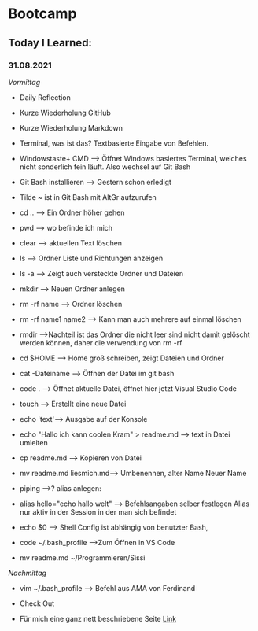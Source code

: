 # Bootcamp
## Today I Learned:
### 31.08.2021

*Vormittag*

- Daily Reflection
- Kurze Wiederholung GitHub
- Kurze Wiederholung Markdown
- Terminal, was ist das? Textbasierte Eingabe von Befehlen.
- Windowstaste+ CMD --> Öffnet Windows basiertes Terminal, welches nicht sonderlich fein läuft. Also wechsel auf Git Bash

- Git Bash installieren --> Gestern schon erledigt
- Tilde ~ ist in Git Bash mit AltGr aufzurufen
- cd .. --> Ein Ordner höher gehen
- pwd --> wo befinde ich mich
- clear --> aktuellen Text löschen
- ls --> Ordner Liste und Richtungen anzeigen
- ls -a --> Zeigt auch versteckte Ordner und Dateien
- mkdir --> Neuen Ordner anlegen
- rm -rf name --> Ordner löschen
- rm -rf name1 name2 --> Kann man auch mehrere auf einmal löschen
- rmdir -->Nachteil ist das Ordner die nicht leer sind nicht damit gelöscht werden können, daher die verwendung von rm -rf
- cd $HOME --> Home groß schreiben, zeigt Dateien und Ordner
- cat -Dateiname --> Öffnen der Datei im git bash
- code . --> Öffnet aktuelle Datei, öffnet hier jetzt Visual Studio Code
- touch --> Erstellt eine neue Datei
- echo 'text'--> Ausgabe auf der Konsole
- echo "Hallo ich kann coolen Kram" > readme.md --> text in Datei umleiten
- cp readme.md --> Kopieren von Datei
- mv readme.md liesmich.md--> Umbenennen, alter Name Neuer Name
-  piping -->?
alias anlegen:
- alias hello="echo hallo welt" --> Befehlsangaben selber festlegen
Alias nur aktiv in der Session in der man sich befindet
- echo $0 --> Shell Config ist abhängig von benutzter Bash, 
- code ~/.bash_profile -->Zum Öffnen in VS Code
- mv readme.md ~/Programmieren/Sissi



*Nachmittag*
- vim ~/.bash_profile --> Befehl aus AMA von Ferdinand
- Check Out

- Für mich eine ganz nett beschriebene Seite [Link](https://www.earthdatascience.org/workshops/setup-earth-analytics-python/introduction-to-bash-shell/)
